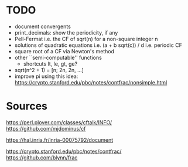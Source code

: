 
# TODO

* document convergents
* print_decimals: show the periodicity, if any
* Pell-Fermat i.e. the CF of sqrt(n) for a non-square integer n
* solutions of quadratic equations
    i.e. (a + b sqrt(c)) / d
    i.e. periodic CF
* square root of a CF via Newton's method
* other ``semi-computable'' functions
  * shortcuts lt, le, gt, ge?
* sqrt(n^2 + 1) = [n; 2n, 2n, ...]
* improve pi using this idea:
  https://crypto.stanford.edu/pbc/notes/contfrac/nonsimple.html

# Sources

  https://perl.plover.com/classes/cftalk/INFO/
  https://github.com/mjdominus/cf

  https://hal.inria.fr/inria-00075792/document

  https://crypto.stanford.edu/pbc/notes/contfrac/
  https://github.com/blynn/frac
